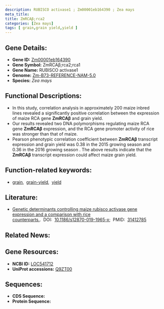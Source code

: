 ```yaml
---
description: RUBISCO activase1 ; Zm00001eb164390 ; Zea mays
meta_title:
title: ZmRCAβ;rca2
categories: [Zea mays]
tags: [ grain,grain yield,yield ]
---
```


## Gene Details:
- **Gene ID:**	[Zm00001eb164390](https://www.maizegdb.org/gene_center/gene/Zm00001eb164390)
- **Gene Symbol:** ZmRCAβ;rca2;rca1
- **Gene Name:** RUBISCO activase1
- **Genome:** [Zm-B73-REFERENCE-NAM-5.0](https://www.maizegdb.org/genome/assembly/Zm-B73-REFERENCE-NAM-5.0)
- **Species:** *Zea mays*

## Functional Descriptions:
   - In this study, correlation analysis in approximately 200 maize inbred lines revealed a significantly positive correlation between the expression of maize RCA gene **ZmRCAβ** and grain yield.
   - Our results revealed two DNA polymorphisms regulating maize RCA gene **ZmRCAβ** expression, and the RCA gene promoter activity of rice was stronger than that of maize.
   - Pearson phenotypic correlation coefficient between **ZmRCAβ** transcript expression and grain yield was 0.38 in the 2015 growing season and 0.36 in the 2016 growing season . The above results indicate that the **ZmRCAβ** transcript expression could affect maize grain yield.

## Function-related keywords:
- [grain](/tags/grain/),&nbsp;&nbsp;[grain-yield](/tags/grain-yield/),&nbsp;&nbsp;[yield](/tags/yield/)

## Literature:
   - [Genetic determinants controlling maize rubisco activase gene expression and a comparison with rice counterparts.]( https://www.ncbi.nlm.nih.gov/pmc/articles/PMC6692957/).&nbsp;&nbsp;DOI:&nbsp;&nbsp;[10.1186/s12870-019-1965-x](https://www.ncbi.nlm.nih.gov/pmc/articles/PMC6692957/);&nbsp;&nbsp;PMID:&nbsp;&nbsp;[31412785](https://pubmed.ncbi.nlm.nih.gov/31412785/)

## Related News:

## Gene Resources:
- **NCBI ID:**  [LOC541712](https://www.ncbi.nlm.nih.gov/gene/?term=LOC541712)
- **UniProt accessions:** [Q9ZT00](https://www.uniprot.org/uniprotkb/Q9ZT00/entry)



## Sequences:
- **CDS Sequence:**
- **Protein Sequence:**
